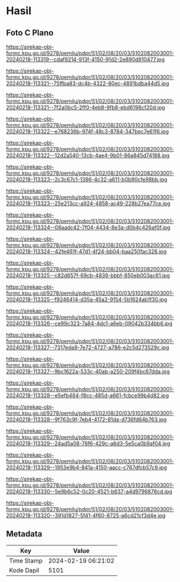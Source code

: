# Hasil

## Foto C Plano

https://sirekap-obj-formc.kpu.go.id/9278/pemilu/pdpr/51/02/08/20/03/5102082003001-20240218-113319--cdaf9214-913f-4150-91d2-2e890d910477.jpg

https://sirekap-obj-formc.kpu.go.id/9278/pemilu/pdpr/51/02/08/20/03/5102082003001-20240218-113321--75ffba83-dc4b-4322-80ec-4891bdba44d5.jpg

https://sirekap-obj-formc.kpu.go.id/9278/pemilu/pdpr/51/02/08/20/03/5102082003001-20240218-113321--7f2a0bc5-2ff0-4eb8-9fb8-ebd6198cf20d.jpg

https://sirekap-obj-formc.kpu.go.id/9278/pemilu/pdpr/51/02/08/20/03/5102082003001-20240218-113322--e768236b-974f-48c3-8784-347bec7e61f6.jpg

https://sirekap-obj-formc.kpu.go.id/9278/pemilu/pdpr/51/02/08/20/03/5102082003001-20240218-113322--12d2a540-13cb-4ae4-9b01-86a845d74188.jpg

https://sirekap-obj-formc.kpu.go.id/9278/pemilu/pdpr/51/02/08/20/03/5102082003001-20240218-113323--2c3c67c1-1386-4c32-a611-b0b90cfe98bb.jpg

https://sirekap-obj-formc.kpu.go.id/9278/pemilu/pdpr/51/02/08/20/03/5102082003001-20240218-113323--25e213cc-a924-4858-ac49-228b27ea77ce.jpg

https://sirekap-obj-formc.kpu.go.id/9278/pemilu/pdpr/51/02/08/20/03/5102082003001-20240218-113324--08aadc42-7f04-4434-8e3a-d0b4c426af0f.jpg

https://sirekap-obj-formc.kpu.go.id/9278/pemilu/pdpr/51/02/08/20/03/5102082003001-20240218-113324--42fe461f-47d1-4f24-bb04-baa250fac328.jpg

https://sirekap-obj-formc.kpu.go.id/9278/pemilu/pdpr/51/02/08/20/03/5102082003001-20240218-113325--c82d657f-69cb-4839-bbbf-850eb003ac61.jpg

https://sirekap-obj-formc.kpu.go.id/9278/pemilu/pdpr/51/02/08/20/03/5102082003001-20240218-113325--f9246414-d35a-45a2-9154-5b1624ab1f30.jpg

https://sirekap-obj-formc.kpu.go.id/9278/pemilu/pdpr/51/02/08/20/03/5102082003001-20240218-113326--ce99c323-7a84-4dc1-a6eb-09042b334bb6.jpg

https://sirekap-obj-formc.kpu.go.id/9278/pemilu/pdpr/51/02/08/20/03/5102082003001-20240218-113327--7317eda9-7e72-4727-a786-e2c5d273529c.jpg

https://sirekap-obj-formc.kpu.go.id/9278/pemilu/pdpr/51/02/08/20/03/5102082003001-20240218-113327--9bc1622a-533c-40ab-a250-209f4bc67dda.jpg

https://sirekap-obj-formc.kpu.go.id/9278/pemilu/pdpr/51/02/08/20/03/5102082003001-20240218-113328--e5efb484-f8cc-485d-a661-fcbce99b4d82.jpg

https://sirekap-obj-formc.kpu.go.id/9278/pemilu/pdpr/51/02/08/20/03/5102082003001-20240218-113328--9f763c9f-7eb4-4172-81da-d736fd64b763.jpg

https://sirekap-obj-formc.kpu.go.id/9278/pemilu/pdpr/51/02/08/20/03/5102082003001-20240218-113329--24ad5a08-78f6-429c-a6d3-5e5ca0b9af04.jpg

https://sirekap-obj-formc.kpu.go.id/9278/pemilu/pdpr/51/02/08/20/03/5102082003001-20240218-113329--1953e9b4-841a-4150-aacc-c767dfcb57c9.jpg

https://sirekap-obj-formc.kpu.go.id/9278/pemilu/pdpr/51/02/08/20/03/5102082003001-20240218-113330--5e9b6c52-0c20-4521-b637-a4d9796876cd.jpg

https://sirekap-obj-formc.kpu.go.id/9278/pemilu/pdpr/51/02/08/20/03/5102082003001-20240218-113320--391d1827-5f41-4f60-8725-a6cd21cf3d4e.jpg


## Metadata

| Key        | Value               |
| ---------- | ------------------- |
| Time Stamp | 2024-02-19 06:21:02 |
| Kode Dapil | 5101                |



